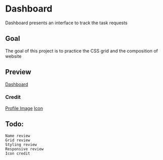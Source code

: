 # Dashboard

Dashboard presents an interface to track the task requests 

## Goal

The goal of this project is to practice the CSS grid and the composition of website

## Preview

[Dashboard](https://haveadream1.github.io/dashboard/)

### Credit

[Profile Image](https://unsplash.com/photos/silhouette-of-man-illustration-2LowviVHZ-E?utm_content=creditShareLink&utm_medium=referral&utm_source=unsplash)
[Icon]()

## Todo:
    Name review  
    Grid review  
    Styling review
    Responsive review  
    Icon credit
